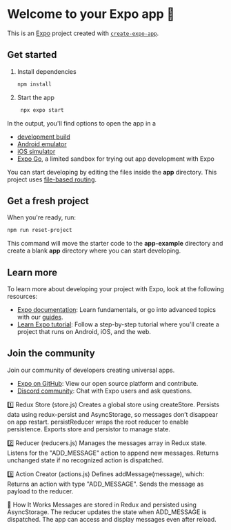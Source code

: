 # Welcome to your Expo app 👋

This is an [Expo](https://expo.dev) project created with [`create-expo-app`](https://www.npmjs.com/package/create-expo-app).

## Get started

1. Install dependencies

   ```bash
   npm install
   ```

2. Start the app

   ```bash
    npx expo start
   ```

In the output, you'll find options to open the app in a

- [development build](https://docs.expo.dev/develop/development-builds/introduction/)
- [Android emulator](https://docs.expo.dev/workflow/android-studio-emulator/)
- [iOS simulator](https://docs.expo.dev/workflow/ios-simulator/)
- [Expo Go](https://expo.dev/go), a limited sandbox for trying out app development with Expo

You can start developing by editing the files inside the **app** directory. This project uses [file-based routing](https://docs.expo.dev/router/introduction).

## Get a fresh project

When you're ready, run:

```bash
npm run reset-project
```

This command will move the starter code to the **app-example** directory and create a blank **app** directory where you can start developing.

## Learn more

To learn more about developing your project with Expo, look at the following resources:

- [Expo documentation](https://docs.expo.dev/): Learn fundamentals, or go into advanced topics with our [guides](https://docs.expo.dev/guides).
- [Learn Expo tutorial](https://docs.expo.dev/tutorial/introduction/): Follow a step-by-step tutorial where you'll create a project that runs on Android, iOS, and the web.

## Join the community

Join our community of developers creating universal apps.

- [Expo on GitHub](https://github.com/expo/expo): View our open source platform and contribute.
- [Discord community](https://chat.expo.dev): Chat with Expo users and ask questions.


1️⃣ Redux Store (store.js)
Creates a global store using createStore.
Persists data using redux-persist and AsyncStorage, 
so messages don’t disappear on app restart.
persistReducer wraps the root reducer to enable persistence.
Exports store and persistor to manage state.

2️⃣ Reducer (reducers.js)
Manages the messages array in Redux state.
Listens for the "ADD_MESSAGE" action to append new messages.
Returns unchanged state if no recognized action is dispatched.

3️⃣ Action Creator (actions.js)
Defines addMessage(message), which:
Returns an action with type "ADD_MESSAGE".
Sends the message as payload to the reducer.

🤔 How It Works
Messages are stored in Redux and persisted using AsyncStorage.
The reducer updates the state when ADD_MESSAGE is dispatched.
The app can access and display messages even after reload.